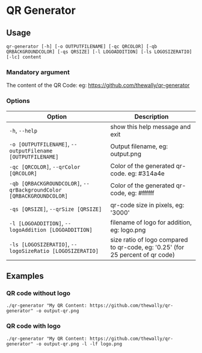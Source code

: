 # QR Generator
## Usage
`qr-generator [-h] [-o OUTPUTFILENAME] [-qc QRCOLOR] [-qb QRBACKGROUNDCOLOR] [-qs QRSIZE] [-l LOGOADDITION] [-ls LOGOSIZERATIO] [-lc] content`

### Mandatory argument
The content of the QR Code: eg: https://github.com/thewally/qr-generator

### Options

| Option                                                               | Description                                                                    |     
|----------------------------------------------------------------------|--------------------------------------------------------------------------------|
| `-h`, `--help`                                                       | show this help message and exit                                                |
| `-o [OUTPUTFILENAME]`, `--outputFilename [OUTPUTFILENAME]`           | Output filename, eg: output.png                                                |
| `-qc [QRCOLOR]`, `--qrColor [QRCOLOR]`                               | Color of the generated qr-code. eg: #314a4e                                    |
| `-qb [QRBACKGROUNDCOLOR]`, `--qrBackgroundColor [QRBACKGROUNDCOLOR]` | Color of the generated qr-code, eg: #ffffff                                    |
| `-qs [QRSIZE]`, `--qrSize [QRSIZE]`                                  | qr-code size in pixels, eg: '3000'                                             |
| `-l [LOGOADDITION]`, `--logoAddition [LOGOADDITION]`                 | filename of logo for addition, eg: logo.png                                    |
| `-ls [LOGOSIZERATIO]`, `--logoSizeRatio [LOGOSIZERATIO]`             | size ratio of logo compared to qr-code, eg: '0.25' (for 25 percent of qr code) |


## Examples

### QR code without logo
`./qr-generator "My QR Content: https://github.com/thewally/qr-generator" -o output-qr.png`

### QR code with logo
`./qr-generator "My QR Content: https://github.com/thewally/qr-generator" -o output-qr.png -l -lf logo.png`

